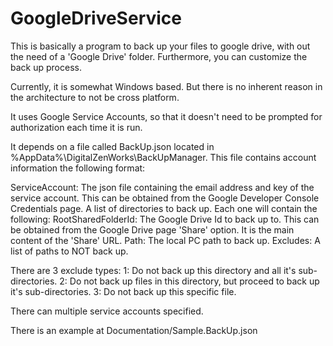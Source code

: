 # GoogleDriveService

This is basically a program to back up your files to google drive, with out the need of a 'Google Drive' folder.  Furthermore, you can customize the back up process.

Currently, it is somewhat Windows based.  But there is no inherent reason in the architecture to not be cross platform.

It uses Google Service Accounts, so that it doesn't need to be prompted for authorization each time it is run.

It depends on a file called BackUp.json located in %AppData%\DigitalZenWorks\BackUpManager.  This file contains account information the following format:

ServiceAccount:  The json file containing the email address and key of the service account.  This can be obtained from the Google Developer Console Credentials page.
A list of directories to back up.  Each one will contain the following:
RootSharedFolderId: The Google Drive Id to back up to. This can be obtained from the Google Drive page 'Share' option.  It is the main content of the 'Share' URL.
Path: The local PC path to back up.
Excludes: A list of paths to NOT back up.

There are 3 exclude types:
1: Do not back up this directory and all it's sub-directories.
2: Do not back up files in this directory, but proceed to back up it's sub-directories.
3: Do not back up this specific file.

There can multiple service accounts specified.

There is an example at Documentation/Sample.BackUp.json
